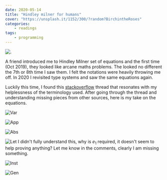 ```yaml
---
date: 2020-05-14
title: "Hindley milner for humans"
cover: "https://unsplash.it/1152/300/?random?BirchintheRoses"
categories:
    - readings
tags:
    - programming
---
```

![.](../images/hm-title.jpg)

A friend introduced me to Hindley Milner set of equations and
the first time (Oct 2019), they looked like arcane maths problems. The looked no different the 7th or 8th time I saw them. I felt the notations were heavily throwing me off. In 2020 I revisited type systems and saw the same equations again. 

Luckily this time, I found this [stackoverflow](https://stackoverflow.com/questions/12532552/what-part-of-hindley-milner-do-you-not-understand) thread that resonates with my helplessness of the terminology used. After going through the thread and understanding missing pieces from other sources, here is my take on the equations.

![Var](../images/hm-01.jpg)

![App](../images/hm-02.jpg)

![Abs](../images/hm-03.jpg)

![Let](../images/hm-04.jpg)
I didn't fully understand this, why is $e_1$ required, it doesn't seem to help proving anything?
Let me know in the comments, clearly I am missing something.

![Inst](../images/hm-05.jpg)

![Gen](../images/hm-06.jpg)
